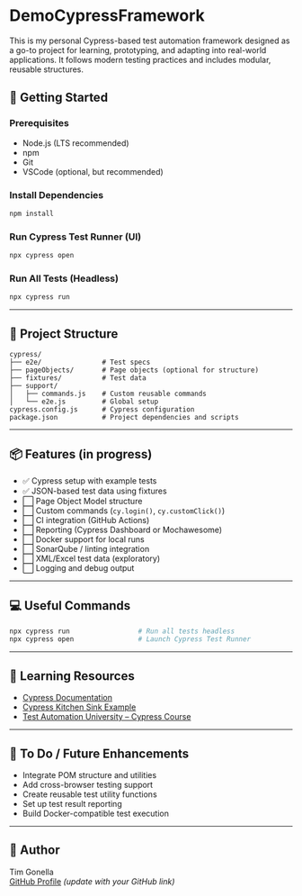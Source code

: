 # DemoCypressFramework

This is my personal Cypress-based test automation framework designed as a go-to project for learning, prototyping, and adapting into real-world applications. It follows modern testing practices and includes modular, reusable structures.

## 🚀 Getting Started

### Prerequisites
- Node.js (LTS recommended)
- npm
- Git
- VSCode (optional, but recommended)

### Install Dependencies
```bash
npm install
```

### Run Cypress Test Runner (UI)
```bash
npx cypress open
```

### Run All Tests (Headless)
```bash
npx cypress run
```

---

## 🧱 Project Structure

```
cypress/
├── e2e/               # Test specs
├── pageObjects/       # Page objects (optional for structure)
├── fixtures/          # Test data
├── support/
│   ├── commands.js    # Custom reusable commands
│   └── e2e.js         # Global setup
cypress.config.js      # Cypress configuration
package.json           # Project dependencies and scripts
```

---

## 📦 Features (in progress)

- ✅ Cypress setup with example tests
- ✅ JSON-based test data using fixtures
- ⬜ Page Object Model structure
- ⬜ Custom commands (`cy.login()`, `cy.customClick()`)
- ⬜ CI integration (GitHub Actions)
- ⬜ Reporting (Cypress Dashboard or Mochawesome)
- ⬜ Docker support for local runs
- ⬜ SonarQube / linting integration
- ⬜ XML/Excel test data (exploratory)
- ⬜ Logging and debug output

---

## 💻 Useful Commands

```bash
npx cypress run                 # Run all tests headless
npx cypress open                # Launch Cypress Test Runner
```

---

## 📖 Learning Resources

- [Cypress Documentation](https://docs.cypress.io)
- [Cypress Kitchen Sink Example](https://github.com/cypress-io/cypress-example-kitchensink)
- [Test Automation University – Cypress Course](https://testautomationu.applitools.com/cypress-tutorial/)

---

## 🔧 To Do / Future Enhancements

- Integrate POM structure and utilities
- Add cross-browser testing support
- Create reusable test utility functions
- Set up test result reporting
- Build Docker-compatible test execution

---

## 👤 Author

Tim Gonella  
[GitHub Profile](https://github.com/gonellat) *(update with your GitHub link)*

